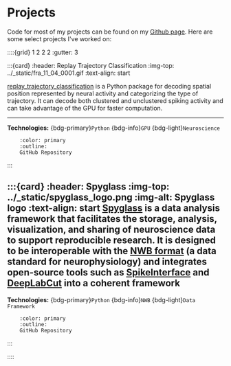 # Projects

Code for most of my projects can be found on my [Github page](https://github.com/edeno). Here are some select projects I've worked on:

::::{grid} 1 2 2 2
:gutter: 3

:::{card}
:header: Replay Trajectory Classification
:img-top: ../_static/fra_11_04_0001.gif
:text-align: start

[replay_trajectory_classification](https://github.com/Eden-Kramer-Lab/replay_trajectory_classification) is a Python package for decoding spatial position represented by neural activity and categorizing the type of trajectory. It can decode both clustered and unclustered spiking activity and can take advantage of the GPU for faster computation.

---
**Technologies:** {bdg-primary}`Python` {bdg-info}`GPU` {bdg-light}`Neuroscience`

```{button-link} https://github.com/Eden-Kramer-Lab/replay_trajectory_classification
    :color: primary
    :outline:
    GitHub Repository
```

:::

:::{card}
:header: Spyglass
:img-top: ../_static/spyglass_logo.png
:img-alt: Spyglass logo
:text-align: start
[Spyglass](https://github.com/LorenFrankLab/spyglass) is a data analysis framework that facilitates the storage, analysis, visualization, and sharing of neuroscience data to support reproducible research. It is designed to be interoperable with the [NWB format](https://www.nwb.org/) (a data standard for neurophysiology) and integrates open-source tools such as [SpikeInterface](https://spikeinterface.readthedocs.io/en/latest/) and [DeepLabCut](http://www.mackenziemathislab.org/deeplabcut) into a coherent framework
---

**Technologies:** {bdg-primary}`Python` {bdg-info}`NWB` {bdg-light}`Data Framework`

```{button-link} https://github.com/LorenFrankLab/spyglass
    :color: primary
    :outline:
    GitHub Repository
```

:::

::::
